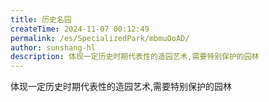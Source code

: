 ```yaml
---
title: 历史名园
createTime: 2024-11-07 00:12:49
permalink: /es/SpecializedPark/mbmuOoAD/
author: sunshang-hl
description: 体现一定历史时期代表性的造园艺术,需要特别保护的园林
---
```


体现一定历史时期代表性的造园艺术,需要特别保护的园林